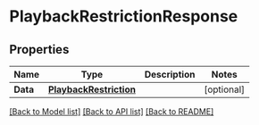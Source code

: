 # PlaybackRestrictionResponse

## Properties
Name | Type | Description | Notes
------------ | ------------- | ------------- | -------------
**Data** | [**PlaybackRestriction**](.md) |  | [optional] 

[[Back to Model list]](../README.md#documentation-for-models) [[Back to API list]](../README.md#documentation-for-api-endpoints) [[Back to README]](../README.md)


